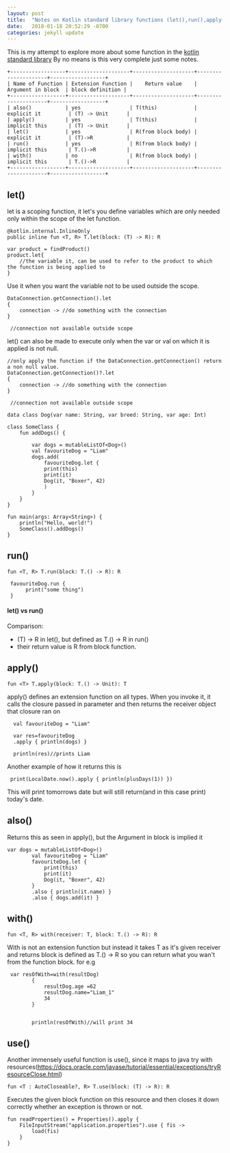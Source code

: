 ```yaml
---
layout: post
title:  "Notes on Kotlin standard library functions (let(),run(),apply(),also(),use(),with()) "
date:   2018-01-18 20:52:29 -0700
categories: jekyll update
---
```


This is my attempt to explore more about some function in the [kotlin standard library](https://kotlinlang.org/api/latest/jvm/stdlib/index.html)
By no means is this very complete just some notes.
```
+------------------+--------------------+--------------------+---------------------+------------------+
| Name of Function | Extension Function |    Return value    |  Argument in block  | block definition |
+------------------+--------------------+--------------------+---------------------+------------------+
| also()           | yes                | T(this)            | explicit it         | (T) -> Unit      |
| apply()          | yes                | T(this)            | implicit this       | (T) -> Unit      |
| let()            | yes                | R(from block body) | explicit it         | (T)->R           |
| run()            | yes                | R(from block body) | implicit this       | T.()->R          |
| with()           | no                 | R(from block body) | implicit this       | T.()->R          |
+------------------+--------------------+--------------------+---------------------+------------------+
```
## let()
let is a scoping function, it let's you define variables which are only needed only within the scope of the
let function.

```
@kotlin.internal.InlineOnly
public inline fun <T, R> T.let(block: (T) -> R): R 
```

```
var product = findProduct()
product.let{
    //the variable it, can be used to refer to the product to which the function is being applied to
}

```
Use it when you want the variable not to be used outside the scope.

```
DataConnection.getConnection().let
{
    connection -> //do something with the connection
}
 
 //connection not available outside scope

```
let() can also be made to execute only when the var or val on which it is applied is not null.
```
//only apply the function if the DataConnection.getConnection() return a non null value.
DataConnection.getConnection()?.let
{
    connection -> //do something with the connection
}
 
 //connection not available outside scope
``` 

```
data class Dog(var name: String, var breed: String, var age: Int)

class SomeClass {
    fun addDogs() {

        var dogs = mutableListOf<Dog>()
        val favouriteDog = "Liam"
        dogs.add(
            favouriteDog.let {
            print(this)
            print(it)
            Dog(it, "Boxer", 42)
            )
        }
    }
}

fun main(args: Array<String>) {
    println("Hello, world!")
    SomeClass().addDogs()
}

```

## run()
```
fun <T, R> T.run(block: T.() -> R): R
```


```
 favouriteDog.run {
      print("some thing")
 }

```

#### let() vs run()
Comparison:

 - (T) -> R in let(), but defined as T.() -> R in run()
 - their return value is R from block function.
 
## apply()

```
fun <T> T.apply(block: T.() -> Unit): T

```
apply() defines an extension function on all types. When you invoke it, it calls the closure passed in parameter and then returns the receiver object that closure ran on

```
  val favouriteDog = "Liam"
        
  var res=favouriteDog
  .apply { println(dogs) }
  
  println(res)//prints Liam

```

Another example of how it returns this is 
```
 print(LocalDate.now().apply { println(plusDays(1)) })

```
This will print tomorrows date but will still return(and in this case print) today's date.

## also()
Returns this as seen in apply(), but the Argument in block is implied it
```
var dogs = mutableListOf<Dog>()
        val favouriteDog = "Liam"
        favouriteDog.let {
            print(this)
            print(it)
            Dog(it, "Boxer", 42)
        }
        .also { println(it.name) }
        .also { dogs.add(it) }

```
## with()
```
fun <T, R> with(receiver: T, block: T.() -> R): R
```
With is not an extension function but instead it takes T as it's given receiver and returns 
block is defined as T.() -> R so you can return what you wan't from the function block.
for e.g
```
 var resOfWith=with(resultDog)
        {
            resultDog.age =62
            resultDog.name="Liam_1"
            34
        }


        println(resOfWith)//will print 34
```

## use()
Another immensely useful function is use(), since it maps to java try with resources(https://docs.oracle.com/javase/tutorial/essential/exceptions/tryResourceClose.html)
```
fun <T : AutoCloseable?, R> T.use(block: (T) -> R): R
```
Executes the given block function on this resource and then closes it down
correctly whether an exception is thrown or not.

```
fun readProperties() = Properties().apply {
    FileInputStream("application.properties").use { fis ->
        load(fis)
    }
}


```

